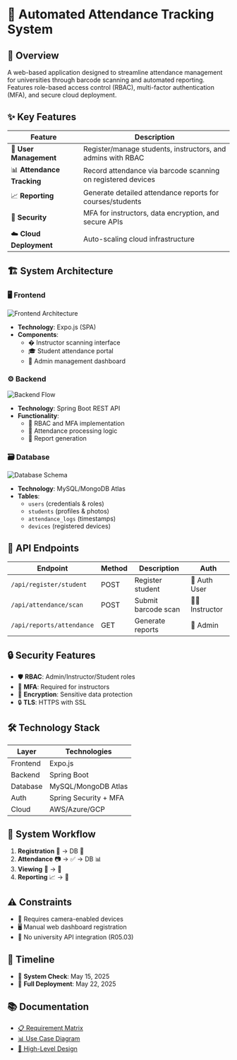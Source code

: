 # 🚀 Automated Attendance Tracking System

## 🌟 Overview
A web-based application designed to streamline attendance management for universities through barcode scanning and automated reporting. Features role-based access control (RBAC), multi-factor authentication (MFA), and secure cloud deployment.

## ✨ Key Features
| Feature | Description |
|---------|-------------|
| 👥 **User Management** | Register/manage students, instructors, and admins with RBAC |
| 📊 **Attendance Tracking** | Record attendance via barcode scanning on registered devices |
| 📈 **Reporting** | Generate detailed attendance reports for courses/students |
| 🔐 **Security** | MFA for instructors, data encryption, and secure APIs |
| ☁️ **Cloud Deployment** | Auto-scaling cloud infrastructure |

## 🏗️ System Architecture
### 🖥️ Frontend
![Frontend Architecture](media/image1.png)
- **Technology**: Expo.js (SPA)
- **Components**:
  - � Instructor scanning interface
  - 🎓 Student attendance portal
  - 👔 Admin management dashboard

### ⚙️ Backend
![Backend Flow](media/image2.png)
- **Technology**: Spring Boot REST API
- **Functionality**:
  - 🔑 RBAC and MFA implementation
  - 📅 Attendance processing logic
  - 📝 Report generation

### 🗃️ Database
![Database Schema](media/image3.png)
- **Technology**: MySQL/MongoDB Atlas
- **Tables**:
  - `users` (credentials & roles)
  - `students` (profiles & photos)
  - `attendance_logs` (timestamps)
  - `devices` (registered devices)

## 🔗 API Endpoints
| Endpoint | Method | Description | Auth |
|----------|--------|-------------|------|
| `/api/register/student` | POST | Register student | 🔑 Auth User |
| `/api/attendance/scan` | POST | Submit barcode scan | 👨‍🏫 Instructor |
| `/api/reports/attendance` | GET | Generate reports | 👔 Admin |

## 🔒 Security Features
- 🛡️ **RBAC**: Admin/Instructor/Student roles
- 🔐 **MFA**: Required for instructors
- 🔏 **Encryption**: Sensitive data protection
- 🔒 **TLS**: HTTPS with SSL

## 🛠️ Technology Stack
| Layer | Technologies |
|-------|-------------|
| Frontend | Expo.js |
| Backend | Spring Boot |
| Database | MySQL/MongoDB Atlas |
| Auth | Spring Security + MFA |
| Cloud | AWS/Azure/GCP |

## 🔄 System Workflow
1. **Registration** 👥 → DB 📀
2. **Attendance** 📷 → ✅ → DB 📊
3. **Viewing** 👀 → 📅
4. **Reporting** 📈 → 📁

## ⚠️ Constraints
- 📱 Requires camera-enabled devices
- 🖥️ Manual web dashboard registration
- 🚫 No university API integration (R05.03)

## 📅 Timeline
- 🧪 **System Check**: May 15, 2025
- 🚀 **Full Deployment**: May 22, 2025

## 📚 Documentation
- [📋 Requirement Matrix](Requirement_Traceability_Matrix.xlsx)
- [📊 Use Case Diagram](Use%20Case%20Diagram.docx)
- [📄 High-Level Design](Automated-Attendance-Tracking-System%20High-Level%20Design%20Document.docx)
